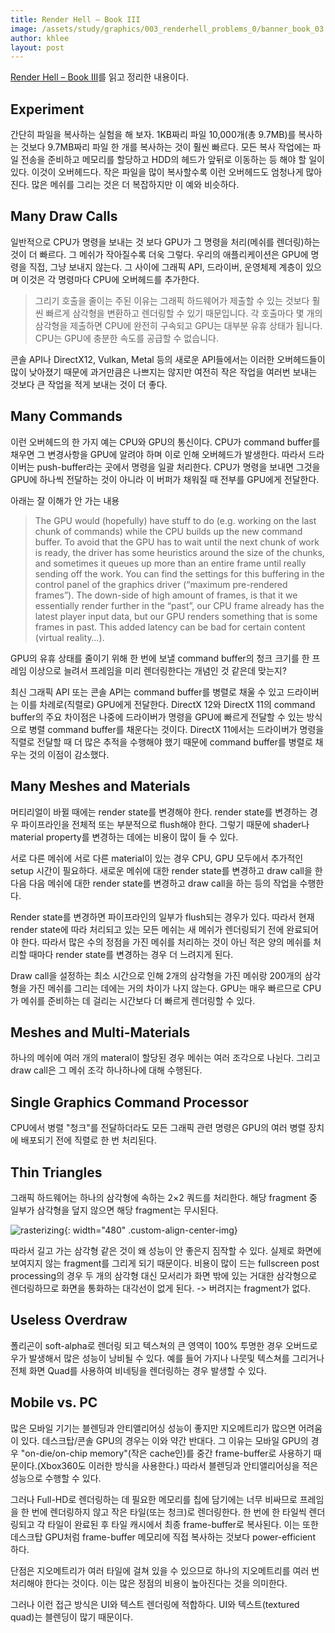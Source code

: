 ```yaml
---
title: Render Hell – Book III
image: /assets/study/graphics/003_renderhell_problems_0/banner_book_03.jpg
author: khlee
layout: post
---
```


[Render Hell – Book III](https://simonschreibt.de/gat/renderhell-book3/)를 읽고 정리한 내용이다.

## Experiment

간단히 파일을 복사하는 실험을 해 보자. 1KB짜리 파일 10,000개(총 9.7MB)를 복사하는 것보다 9.7MB짜리 파일 한 개를 복사하는 것이 훨씬 빠르다. 모든 복사 작업에는 파일 전송을 준비하고 메모리를 할당하고 HDD의 헤드가 앞뒤로 이동하는 등 해야 할 일이 있다. 이것이 오버헤드다. 작은 파일을 많이 복사할수록 이런 오버헤드도 엄청나게 많아진다. 많은 메쉬를 그리는 것은 더 복잡하지만 이 예와 비슷하다.

## Many Draw Calls

일반적으로 CPU가 명령을 보내는 것 보다 GPU가 그 명령을 처리(메쉬를 렌더링)하는 것이 더 빠르다. 그 메쉬가 작아질수록 더욱 그렇다. 우리의 애플리케이션은 GPU에 명령을 직접, 그냥 보내지 않는다. 그 사이에 그래픽 API, 드라이버, 운영체제 계층이 있으며 이것은 각 명령마다 CPU에 오버헤드를 추가한다.

> 그리기 호출을 줄이는 주된 이유는 그래픽 하드웨어가 제출할 수 있는 것보다 훨씬 빠르게 삼각형을 변환하고 렌더링할 수 있기 때문입니다. 각 호출마다 몇 개의 삼각형을 제출하면 CPU에 완전히 구속되고 GPU는 대부분 유휴 상태가 됩니다. CPU는 GPU에 충분한 속도를 공급할 수 없습니다.

콘솔 API나 DirectX12, Vulkan, Metal 등의 새로운 API들에서는 이러한 오버헤드들이 많이 낮아졌기 때문에 과거만큼은 나쁘지는 않지만 여전히 작은 작업을 여러번 보내는 것보다 큰 작업을 적게 보내는 것이 더 좋다.

## Many Commands

이런 오버헤드의 한 가지 예는 CPU와 GPU의 통신이다. CPU가 command buffer를 채우면 그 변경사항을 GPU에 알려야 하며 이로 인해 오버헤드가 발생한다. 따라서 드라이버는 push-buffer라는 곳에서 명령을 일괄 처리한다. CPU가 명령을 보내면 그것을 GPU에 하나씩 전달하는 것이 아니라 이 버퍼가 채워질 때 전부를 GPU에게 전달한다.

아래는 잘 이해가 안 가는 내용

> The GPU would (hopefully) have stuff to do (e.g. working on the last chunk of commands) while the CPU builds up the new command buffer. To avoid that the GPU has to wait until the next chunk of work is ready, the driver has some heuristics around the size of the chunks, and sometimes it queues up more than an entire frame until really sending off the work.
> You can find the settings for this buffering in the control panel of the graphics driver (“maximum pre-rendered frames”). The down-side of high amount of frames, is that it we essentially render further in the “past”, our CPU frame already has the latest player input data, but our GPU renders something that is some frames in past. This added latency can be bad for certain content (virtual reality…).

GPU의 유휴 상태를 줄이기 위해 한 번에 보낼 command buffer의 청크 크기를 한 프레임 이상으로 늘려서 프레임을 미리 렌더링한다는 개념인 것 같은데 맞는지?

최신 그래픽 API 또는 콘솔 API는 command buffer를 병렬로 채울 수 있고 드라이버는 이를 차례로(직렬로) GPU에게 전달한다. DirectX 12와 DirectX 11의 command buffer의 주요 차이점은 나중에 드라이버가 명령을 GPU에 빠르게 전달할 수 있는 방식으로 병렬 command buffer를 채운다는 것이다. DirectX 11에서는 드라이버가 명령을 직렬로 전달할 때 더 많은 추적을 수행해야 했기 때문에 command buffer를 병렬로 채우는 것의 이점이 감소했다.

## Many Meshes and Materials

머티리얼이 바뀔 때에는 render state를 변경해야 한다. render state를 변경하는 경우 파이프라인을 전체적 또는 부분적으로 flush해야 한다. 그렇기 때문에 shader나 material property를 변경하는 데에는 비용이 많이 들 수 있다.

서로 다른 메쉬에 서로 다른 material이 있는 경우 CPU, GPU 모두에서 추가적인 setup 시간이 필요하다. 새로운 메쉬에 대한 render state를 변경하고 draw call을 한 다음 다음 메쉬에 대한 render state를 변경하고 draw call을 하는 등의 작업을 수행한다.

Render state를 변경하면 파이프라인의 일부가 flush되는 경우가 있다. 따라서 현재 render state에 따라 처리되고 있는 모든 메쉬는 새 메쉬가 렌더링되기 전에 완료되어야 한다. 따라서 많은 수의 정점을 가진 메쉬를 처리하는 것이 아닌 적은 양의 메쉬를 처리할 때마다 render state를 변경하는 경우 더 느려지게 된다.

Draw call을 설정하는 최소 시간으로 인해 2개의 삼각형을 가진 메쉬랑 200개의 삼각형을 가진 메쉬를 그리는 데에는 거의 차이가 나지 않는다. GPU는 매우 빠르므로 CPU가 메쉬를 준비하는 데 걸리는 시간보다 더 빠르게 렌더링할 수 있다.

## Meshes and Multi-Materials

하나의 메쉬에 여러 개의 materal이 할당된 경우 메쉬는 여러 조각으로 나뉜다. 그리고 draw call은 그 메쉬 조각 하나하나에 대해 수행된다.

## Single Graphics Command Processor

CPU에서 병렬 "청크"를 전달하더라도 모든 그래픽 관련 명령은 GPU의 여러 병렬 장치에 배포되기 전에 직렬로 한 번 처리된다.

## Thin Triangles

그래픽 하드웨어는 하나의 삼각형에 속하는 2×2 쿼드를 처리한다. 해당 fragment 중 일부가 삼각형을 덮지 않으면 해당 fragment는 무시된다.

![rasterizing]({{site.baseurl}}/assets/study/graphics/003_renderhell_problems_0/rasterizing.png){: width="480" .custom-align-center-img}

따라서 길고 가는 삼각형 같은 것이 왜 성능이 안 좋은지 짐작할 수 있다. 실제로 화면에 보여지지 않는 fragment를 그리게 되기 때문이다. 비용이 많이 드는 fullscreen post processing의 경우 두 개의 삼각형 대신 모서리가 화면 밖에 있는 거대한 삼각형으로 렌더링하므로 화면을 통화하는 대각선이 없게 된다. -> 버려지는 fragment가 없다.

## Useless Overdraw

폴리곤이 soft-alpha로 렌더링 되고 텍스쳐의 큰 영역이 100% 투명한 경우 오버드로우가 발생해서 많은 성능이 낭비될 수 있다. 예를 들어 가지나 나뭇및 텍스쳐를 그리거나 전체 화면 Quad를 사용하여 비네팅을 렌더링하는 경우 발생할 수 있다.

## Mobile vs. PC

많은 모바일 기기는 블렌딩과 안티앨리어싱 성능이 좋지만 지오메트리가 많으면 어려움이 있다. 데스크탑/콘솔 GPU의 경우는 이와 약간 반대다. 그 이유는 모바일 GPU의 경우 "on-die/on-chip memory"(작은 cache인)를 중간 frame-buffer로 사용하기 때문이다.(Xbox360도 이러한 방식을 사용한다.) 따라서 블렌딩과 안티앨리어싱을 적은 성능으로 수행할 수 있다.

그러나 Full-HD로 렌더링하는 데 필요한 메모리를 칩에 담기에는 너무 비싸므로 프레임을 한 번에 렌더링하지 않고 작은 타일(또는 청크)로 렌더링한다. 한 번에 한 타일씩 렌더링되고 각 타일이 완료된 후 타일 캐시에서 최종 frame-buffer로 복사된다. 이는 또한 데스크탑 GPU처럼 frame-buffer 메모리에 직접 복사하는 것보다 power-efficient 하다.

단점은 지오메트리가 여러 타일에 걸쳐 있을 수 있으므로 하나의 지오메트리를 여러 번 처리해야 한다는 것이다. 이는 많은 정점의 비용이 높아진다는 것을 의미한다.

그러나 이런 접근 방식은 UI와 텍스트 렌더링에 적합하다. UI와 텍스트(textured quad)는 블렌딩이 많기 때문이다.
